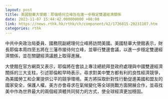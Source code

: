 ```yaml
---
layout: post
title: 美國駐華大使館：耶倫晤何立峰旨在進一步穩定雙邊經濟關係
date: 2023-11-07 15:44:42.000000000 +08:00
link: https://news.rthk.hk/rthk/ch/component/k2/1726815-20231107.htm
categories: rthk
---
```


中共中央政治局委員、國務院副總理何立峰將訪問美國。美國駐華大使館表示，財長耶倫本周四至五將在三藩市接待何立峰，並舉行雙邊會議，以進一步穩定雙邊經濟關係，並在關鍵經濟議題上取得進展。

大使館在官方網頁又表示，耶倫將在會談上專注總統拜登政府處理與中國雙邊經濟關係的三大支柱，引述耶倫較早時表示，尋求對美中雙方都有利的良性經濟競爭，為美國勞工和企業提供公平的競爭環境。美方將採取針對性行動促進美國和盟友的國家安全，保護人權。美方亦會尋求在氣候變化等全球挑戰方面開展合作，並尋找美中作為世界最大的兩個經濟體共同努力的方式，使全球經濟更加穩固。
